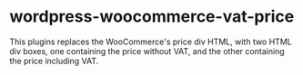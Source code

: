 # wordpress-woocommerce-vat-price
This plugins replaces the WooCommerce's price div HTML, with two HTML div boxes, one containing the price without VAT, and the other containing the price including VAT.
